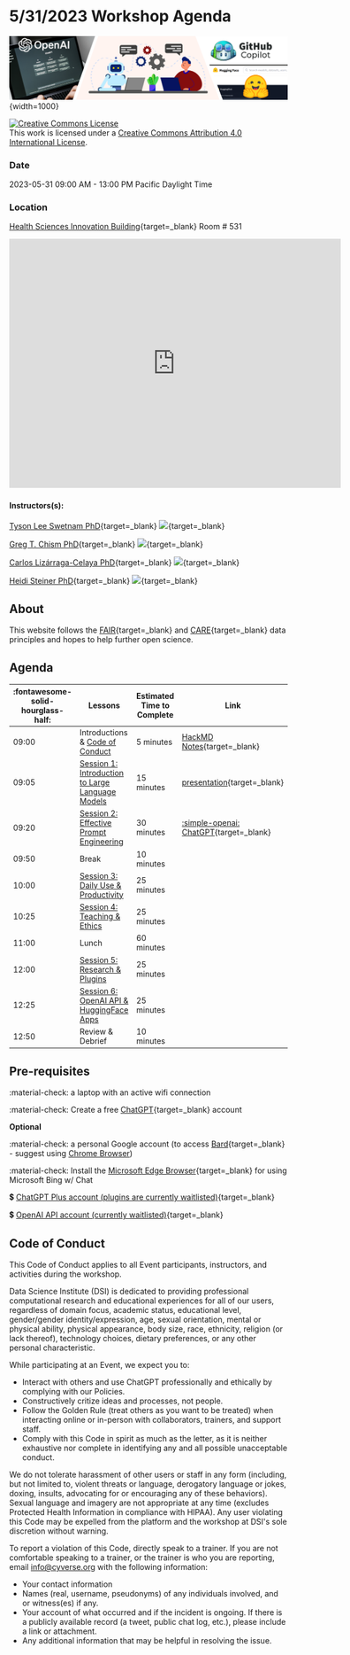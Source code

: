 # 5/31/2023 Workshop Agenda

![banner](assets/banner3_ai.png){width=1000}

<a rel="license" href="http://creativecommons.org/licenses/by/4.0/"><img alt="Creative Commons License" style="border-width:0" src="https://i.creativecommons.org/l/by/4.0/88x31.png" /></a><br />This work is licensed under a <a rel="license" href="http://creativecommons.org/licenses/by/4.0/">Creative Commons Attribution 4.0 International License</a>.

### Date 

2023-05-31 09:00 AM - 13:00 PM Pacific Daylight Time

### Location 

[Health Sciences Innovation Building](https://goo.gl/maps/REmCthF25znRFa7f8){target=_blank}  Room # 531

<iframe src="https://www.google.com/maps/embed?pb=!1m18!1m12!1m3!1d3374.7116878831707!2d-110.94982652402594!3d32.238928673893106!2m3!1f0!2f0!3f0!3m2!1i1024!2i768!4f13.1!3m3!1m2!1s0x86d671a7b5176c53%3A0x67880bc15138eb29!2sHealth%20Sciences%20Innovation%20Building%20(HSIB)!5e0!3m2!1sen!2sus!4v1685220356093!5m2!1sen!2sus" width="600" height="450" style="border:0;" allowfullscreen="" loading="lazy" referrerpolicy="no-referrer-when-downgrade"></iframe>

#### Instructors(s): 

[Tyson Lee Swetnam PhD](https://tysonswetnam.com/){target=_blank} [![](https://orcid.org/sites/default/files/images/orcid_16x16.png)](http://orcid.org/0000-0002-6639-7181){target=_blank}

[Greg T. Chism PhD](https://gregtchism.com/){target=_blank}  [![](https://orcid.org/sites/default/files/images/orcid_16x16.png)](https://orcid.org/0000-0002-5478-2445){target=_blank}

[Carlos Lizárraga-Celaya PhD](https://github.com/carloslizarragac){target=_blank} [![](https://orcid.org/sites/default/files/images/orcid_16x16.png)](https://orcid.org/0000-0002-0893-4268){target=_blank}

[Heidi Steiner PhD](https://heidiesteiner.netlify.app/){target=_blank} [![](https://orcid.org/sites/default/files/images/orcid_16x16.png)](https://orcid.org/0000-0003-1059-1177){target=_blank}


## About

This website follows the [FAIR](https://www.go-fair.org/fair-principles/){target=_blank} and [CARE](https://www.gida-global.org/care){target=_blank} data principles and hopes to help further open science. 

## Agenda

| :fontawesome-solid-hourglass-half: | Lessons | Estimated Time to Complete | Link |
|------------------------------------|---------|----------------------------|------|
| 09:00 | Introductions & [Code of Conduct](#code-of-conduct) | 5 minutes | [HackMD Notes](https://tinyurl.com/ua-chatgpt101-notes){target=_blank} |
| 09:05 | [Session 1: Introduction to Large Language Models](chatgpt_prompts.md#how-does-chatgpt-work) | 15 minutes | [presentation](https://docs.google.com/presentation/d/1PzPafN5Yznf8jdgpquPAaN0TmYC9WJwvPxM_I2LPwFo/edit?usp=sharing){target=_blank} |
| 09:20| [Session 2: Effective Prompt Engineering](chatgpt_prompts.md#simple-openai-prompt-writing) | 30 minutes | [:simple-openai: ChatGPT](https://chat.openai.com){target=_blank} |
| 09:50 | Break | 10 minutes | |
| 10:00 | [Session 3: Daily Use & Productivity](chatgpt_prompts.md#simple-openai-word-processing) | 25 minutes | |
| 10:25 | [Session 4: Teaching & Ethics](chatgpt_prompts.md) | 25 minutes | |
| 11:00 | Lunch | 60 minutes | |  
| 12:00 | [Session 5: Research & Plugins](chatgpt_prompts.md#simple-openai-software-development) | 25 minutes |  | 
| 12:25 | [Session 6: OpenAI API & HuggingFace Apps ](openai_api.md) | 25 minutes | |
| 12:50 | Review & Debrief | 10 minutes | | 

## Pre-requisites

:material-check: a laptop with an active wifi connection

:material-check: Create a free [ChatGPT](https://chat.openai.com){target=_blank} account

**Optional**

:material-check: a personal Google account (to access [Bard](https://bard.google.com){target=_blank} - suggest using [Chrome Browser](https://www.google.com/chrome/))

:material-check: Install the [Microsoft Edge Browser](https://www.microsoft.com/en-us/edge){target=_blank} for using Microsoft Bing w/ Chat

:heavy_dollar_sign: [ChatGPT Plus account (plugins are currently waitlisted)](https://openai.com/blog/chatgpt-plugins){target=_blank}

:heavy_dollar_sign: [OpenAI API account (currently waitlisted)](https://share.hsforms.com/1u4goaXwDRKC9-x9IvKno0A4sk30){target=_blank} 

## Code of Conduct

This Code of Conduct applies to all Event participants, instructors, and activities during the workshop.

Data Science Institute (DSI) is dedicated to providing professional computational research
and educational experiences for all of our users, regardless of domain
focus, academic status, educational level, gender/gender
identity/expression, age, sexual orientation, mental or physical
ability, physical appearance, body size, race, ethnicity, religion (or
lack thereof), technology choices, dietary preferences, or any other
personal characteristic.

While participating at an Event, we expect you to:

-   Interact with others and use ChatGPT professionally and ethically by
    complying with our Policies.
-   Constructively critize ideas and processes, not people.
-   Follow the Golden Rule (treat others as you want to be treated) when
    interacting online or in-person with collaborators, trainers, and
    support staff.
-   Comply with this Code in spirit as much as the letter, as it is
    neither exhaustive nor complete in identifying any and all possible
    unacceptable conduct.

We do not tolerate harassment of other users or staff in any form
(including, but not limited to, violent threats or language, derogatory
language or jokes, doxing, insults, advocating for or encouraging any of
these behaviors). Sexual language and imagery are not appropriate at any
time (excludes Protected Health Information in compliance with HIPAA).
Any user violating this Code may be expelled from the platform and the
workshop at DSI's sole discretion without warning.

To report a violation of this Code, directly speak to a trainer. If you are not comfortable
speaking to a trainer, or the trainer is who you are reporting, email <info@cyverse.org> with the following information:

-   Your contact information
-   Names (real, username, pseudonyms) of any individuals involved, and
    or witness(es) if any.
-   Your account of what occurred and if the incident is ongoing. If
    there is a publicly available record (a tweet, public chat log,
    etc.), please include a link or attachment.
-   Any additional information that may be helpful in resolving the
    issue.
